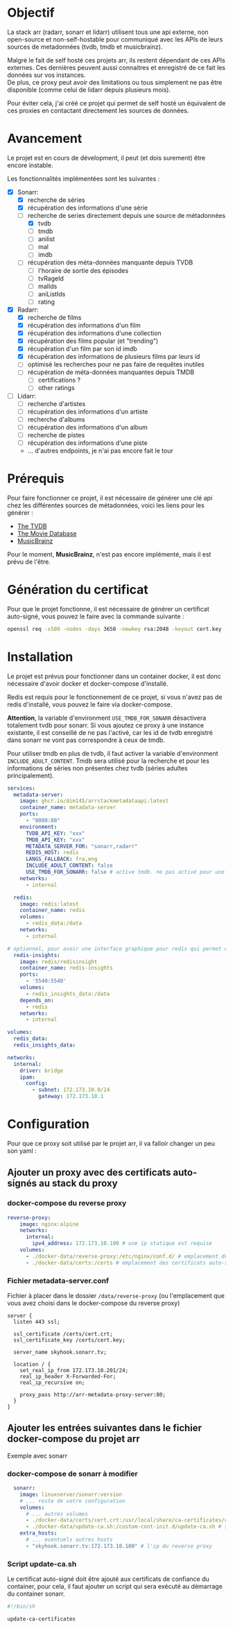 # Objectif
La stack arr (radarr, sonarr et lidarr) utilisent tous une api externe, non open-source et non-self-hostable
pour communiqué avec les APIs de leurs sources de metadonnées (tvdb, tmdb et musicbrainz).

Malgré le fait de self hosté ces projets arr, ils restent dépendant de ces APIs externes. Ces dernières peuvent aussi connaitres et enregistré de ce fait les données sur vos instances.  
De plus, ce proxy peut avoir des limitations ou tous simplement ne pas être disponible (comme celui de lidarr depuis plusieurs mois).

Pour éviter cela, j'ai créé ce projet qui permet de self hosté un équivalent de ces proxies en contactant directement les sources de données.

# Avancement
Le projet est en cours de dévelopment, il peut (et dois surement) être encore instable.

Les fonctionnalités implémentées sont les suivantes :
- [x] Sonarr:
  - [x] recherche de séries
  - [x] récupération des informations d'une série
  - [ ] recherche de series directement depuis une source de métadonnées
    - [x] tvdb
    - [ ] tmdb
    - [ ] anilist
    - [ ] mal
    - [ ] imdb
  - [ ] récupération des méta-données manquante depuis TVDB
    - [ ] l'horaire de sortie des épisodes
    - [ ] tvRageId
    - [ ] malIds
    - [ ] aniListIds
    - [ ] rating
- [x] Radarr:
  - [x] recherche de films
  - [x] récupération des informations d'un film
  - [x] récupération des informations d'une collection
  - [x] récupération des films popular (et "trending")
  - [x] récupération d'un film par son id imdb
  - [x] récupération des informations de plusieurs films par leurs id
  - [ ] optimisé les recherches pour ne pas faire de requêtes inutiles
  - [ ] récupération de méta-données manquantes depuis TMDB
    - [ ] certifications ?
    - [ ] other ratings 
- [ ] Lidarr:
  - [ ] recherche d'artistes
  - [ ] récupération des informations d'un artiste
  - [ ] recherche d'albums
  - [ ] récupération des informations d'un album
  - [ ] recherche de pistes
  - [ ] récupération des informations d'une piste
  - ... d'autres endpoints, je n'ai pas encore fait le tour

# Prérequis
Pour faire fonctionner ce projet, il est nécessaire de générer une clé api chez les différentes sources de 
métadonnées, voici les liens pour les générer :
- [The TVDB](https://thetvdb.com/api-information)
- [The Movie Database](https://developers.themoviedb.org/3/getting-started/introduction)
- [MusicBrainz](https://musicbrainz.org/doc/Development/XML_Web_Service/Version_2)

Pour le moment, **MusicBrainz**, n'est pas encore implémenté, mais il est prévu de l'être.

# Génération du certificat
Pour que le projet fonctionne, il est nécessaire de générer un certificat auto-signé, vous pouvez le faire avec la commande suivante :

```bash
openssl req -x509 -nodes -days 3650 -newkey rsa:2048 -keyout cert.key -out cert.crt -subj "/C=FR/ST=France/L=Paris/O=MyCompany/CN=skyhook.sonarr.tv"
```

# Installation
Le projet est prévus pour fonctionner dans un container docker, il est donc nécessaire d'avoir docker et docker-compose d'installé.

Redis est requis pour le fonctionnement de ce projet, si vous n'avez pas de redis d'installé, vous pouvez le faire via docker-compose.

**Attention**, la variable d'environment `USE_TMDB_FOR_SONARR` désactivera totalement tvdb pour sonarr.
Si vous ajoutez ce proxy à une instance existante, il est conseillé de ne pas l'activé, car les id de tvdb enregistré dans sonarr ne vont pas correspondre à ceux de tmdb.

Pour utiliser tmdb en plus de tvdb, il faut activer la variable d'environment `INCLUDE_ADULT_CONTENT`. 
Tmdb sera utilisé pour la recherche et pour les informations de séries non présentes chez tvdb (séries adultes principalement).

```yaml
services:
  metadata-server:
    image: ghcr.io/dim145/arrstackmetadataapi:latest
    container_name: metadata-server
    ports:
      - "8080:80"
    environment:
      TVDB_API_KEY: "xxx"
      TMDB_API_KEY: "xxx"
      METADATA_SERVER_FOR: "sonarr,radarr"
      REDIS_HOST: redis
      LANGS_FALLBACK: fra,eng
      INCLUDE_ADULT_CONTENT: false
      USE_TMDB_FOR_SONARR: false # active tmdb. ne pas activé pour une instance existante de sonarr. ref au Readme.md
    networks:
      - internal

  redis:
    image: redis:latest
    container_name: redis
    volumes:
      - redis_data:/data
    networks:
      - internal

# optionnel, pour avoir une interface graphique pour redis qui permet de géré le cache
  redis-insights:
    image: redis/redisinsight
    container_name: redis-insights
    ports:
      - '5540:5540'
    volumes:
      - redis_insights_data:/data
    depends_on:
      - redis
    networks:
      - internal

volumes:
  redis_data:
  redis_insights_data:

networks:
  internal:
    driver: bridge
    ipam:
      config:
        - subnet: 172.173.10.0/24
          gateway: 172.173.10.1
```

# Configuration
Pour que ce proxy soit utilisé par le projet arr, il va falloir changer un peu son yaml :

## Ajouter un proxy avec des certificats auto-signés au stack du proxy
### docker-compose du reverse proxy
```yaml
reverse-proxy:
    image: nginx:alpine
    networks:
      internal:
        ipv4_address: 172.173.10.100 # une ip statique est requise
    volumes:
      - ./docker-data/reverse-proxy:/etc/nginx/conf.d/ # emplacement du fichier de conf nginx (ci-dessous)
      - ./docker-data/certs:/certs # emplacement des certificats auto-signés
```
### Fichier metadata-server.conf  
Fichier à placer dans le dossier `/data/reverse-proxy` (ou l'emplacement que vous avez choisi dans le docker-compose du reverse proxy)
```
server {
  listen 443 ssl;

  ssl_certificate /certs/cert.crt;
  ssl_certificate_key /certs/cert.key;

  server_name skyhook.sonarr.tv;

  location / {
    set_real_ip_from 172.173.10.201/24;
    real_ip_header X-Forwarded-For;
    real_ip_recursive on;

    proxy_pass http://arr-metadata-proxy-server:80;
  }
}
```

## Ajouter les entrées suivantes dans le fichier docker-compose du projet arr
Exemple avec sonarr

### docker-compose de sonarr à modifier
```yaml
  sonarr:
    image: linuxserver/sonarr:version
    # ... reste de votre configuration
    volumes:
      # ... autres volumes
      - ./docker-data/certs/cert.crt:/usr/local/share/ca-certificates/cert.crt # ajoute juste le certificat auto-signé
      - ./docker-data/update-ca.sh:/custom-cont-init.d/update-ca.sh # script pour mettre à jour les certificats au démarrage du container
    extra_hosts: 
      # ... eventuels autres hosts
      - "skyhook.sonarr.tv:172.173.10.100" # l'ip du reverse proxy
```

### Script update-ca.sh
Le certificat auto-signé doit être ajouté aux certificats de confiance du container, pour cela, il faut ajouter un script qui sera exécuté au démarrage du container sonarr.
```bash
#!/bin/sh

update-ca-certificates

```